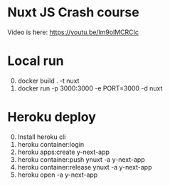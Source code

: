 # Nuxt JS Crash course

Video is here: https://youtu.be/lm9olMCRCIc

# Local run

0. docker build . -t nuxt
1. docker run -p 3000:3000 -e PORT=3000 -d nuxt

# Heroku deploy

0. Install heroku cli
1. heroku container:login
2. heroku apps:create y-next-app
3. heroku container:push ynuxt -a y-next-app
4. heroku container:release ynuxt -a y-next-app
5. heroku open -a y-next-app
